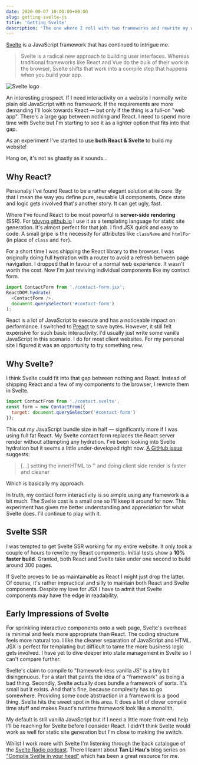 ```yaml
---
date: 2020-09-07 10:00:00+00:00
slug: getting-svelte-js
title: 'Getting Svelte'
description: 'The one where I roll with two frameworks and rewrite my website in Svelte.'
---
```


[Svelte](https://svelte.dev/) is a JavaScript framework that has continued to intrigue me.

> Svelte is a radical new approach to building user interfaces. Whereas traditional frameworks like React and Vue do the bulk of their work in the browser, Svelte shifts that work into a compile step that happens when you build your app.

![Svelte logo](/images/blog/2020/svelte-logo-horizontal.svg)

An interesting prospect. If I need interactivity on a website I normally write plain old JavaScript with no framework. If the requirements are more demanding I'll look towards React — but only if the thing is a full-on "web app". There's a large gap between nothing and React. I need to spend more time with Svelte but I'm starting to see it as a lighter option that fits into that gap.

As an experiment I've started to use **both React & Svelte** to build my website!

Hang on, it's not as ghastly as it sounds...

## Why React?

Personally I've found React to be a rather elegant solution at its core. By that I mean the way you define pure, reusable UI components. Once state and logic gets involved that's another story. It can get ugly, fast.

Where I've found React to be most powerful is **server-side rendering** (SSR). For [tduyng.github.io](https://tduyng.github.io) I use it as a templating language for static site generation. It's almost perfect for that job. I find JSX quick and easy to code. A small gripe is the necessity for attributes like `className` and `htmlFor` (in place of `class` and `for`).

For a short time I was shipping the React library to the browser. I was originally doing full hydration with a router to avoid a refresh between page navigation. I dropped that in favour of a normal web experience. It wasn't worth the cost. Now I'm just reviving individual components like my contact form.

```javascript
import ContactForm from './contact-form.jsx';
ReactDOM.hydrate(
  <ContactForm />,
  document.querySelector('#contact-form')
);
```

React is a lot of JavaScript to execute and has a noticeable impact on performance. I switched to [Preact](https://preactjs.com/) to save bytes. However, it still felt expensive for such basic interactivity. I'd usually just write some vanilla JavaScript in this scenario. I do for most client websites. For my personal site I figured it was an opportunity to try something new.

## Why Svelte?

I think Svelte could fit into that gap between nothing and React. Instead of shipping React and a few of my components to the browser, I rewrote them in Svelte.

```javascript
import ContactFrom from './contact.svelte';
const form = new ContactFrom({
  target: document.querySelector('#contact-form')
});
```

This cut my JavaScript bundle size in half — significantly more if I was using full fat React. My Svelte contact form replaces the React server render without attempting any hydration. I've been looking into Svelte hydration but it seems a little under-developed right now. [A GitHub issue](https://github.com/sveltejs/svelte/issues/4308) suggests:

> [...] setting the innerHTML to '' and doing client side render is faster and cleaner

Which is basically my approach.

In truth, my contact form interactivity is so simple using any framework is a bit much. The Svelte cost is a small one so I'll keep it around for now. This experiment has given me better understanding and appreciation for what Svelte does. I'll continue to play with it.

## Svelte SSR

I was tempted to get Svelte SSR working for my entire website. It only took a couple of hours to rewrite my React components. Initial tests show  a **10% faster build**. Granted, both React and Svelte take under one second to build around 300 pages.

If Svelte proves to be as maintainable as React I might just drop the latter. Of course, it's rather impractical and silly to maintain both React and Svelte components. Despite my love for JSX I have to admit that Svelte components may have the edge in readability.

## Early Impressions of Svelte

For sprinkling interactive components onto a web page, Svelte's overhead is minimal and feels more appropriate than React. The coding structure feels more natural too. I like the cleaner separation of JavaScript and HTML. JSX is perfect for templating but difficult to tame the more business logic gets involved. I have yet to dive deeper into state management in Svelte so I can't compare further.

Svelte's claim to compile to "framework-less vanilla JS" is a tiny bit disingenuous. For a start that paints the idea of a "framework" as being a bad thing. Secondly, Svelte actually does bundle a framework of sorts. It's small but it exists. And that's fine, because complexity has to go somewhere. Providing some code abstraction in a framework is a good thing. Svelte hits the sweet spot in this area. It does a lot of clever compile time stuff and makes React's runtime framework look like a monolith.

My default is still vanilla JavaScript but if I need a little more front-end help I'll be reaching for Svelte before I consider React. I didn't think Svelte would work as well for static site generation but I'm close to making the switch.

Whilst I work more with Svelte I'm listening through the back catalogue of the [Svelte Radio podcast](https://www.svelteradio.com/). There I learnt about **Tan Li Hau's** blog series on ["Compile Svelte in your head"](https://lihautan.com/compile-svelte-in-your-head-part-1/) which has been a great resource for me.
